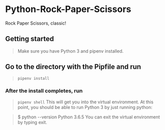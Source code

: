 # Python-Rock-Paper-Scissors
Rock Paper Scissors, classic!

## Getting started

> Make sure you have Python 3 and pipenv installed.

## Go to the directory with the Pipfile and run

> ```pipenv install```

### After the install completes, run

> ```pipenv shell```
This will get you into the virtual environment. At this point, you should be able to run Python 3 by just running python:

> $ python --version
Python 3.6.5
You can exit the virtual environment by typing exit.
